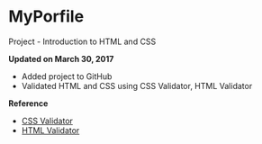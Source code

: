 # MyPorfile
Project - Introduction to HTML and CSS


**Updated on March 30, 2017**
- Added project to GitHub
- Validated HTML and CSS using CSS Validator, HTML Validator

**Reference**
- [CSS Validator](https://jigsaw.w3.org/css-validator/#validate_by_input)
- [HTML Validator](https://validator.w3.org/#validate_by_input)
